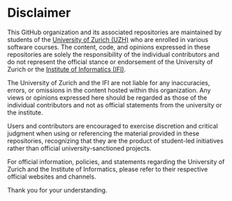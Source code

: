# Disclaimer

This GitHub organization and its associated repositories are maintained by students of the [University of Zurich (UZH)](https://www.uzh.ch/) who are enrolled in various software courses. The content, code, and opinions expressed in these repositories are solely the responsibility of the individual contributors and do not represent the official stance or endorsement of the University of Zurich or the [Institute of Informatics (IFI)](https://www.ifi.uzh.ch/en.html).

The University of Zurich and the IFI are not liable for any inaccuracies, errors, or omissions in the content hosted within this organization. Any views or opinions expressed here should be regarded as those of the individual contributors and not as official statements from the university or the institute.

Users and contributors are encouraged to exercise discretion and critical judgment when using or referencing the material provided in these repositories, recognizing that they are the product of student-led initiatives rather than official university-sanctioned projects.

For official information, policies, and statements regarding the University of Zurich and the Institute of Informatics, please refer to their respective official websites and channels.

Thank you for your understanding.
